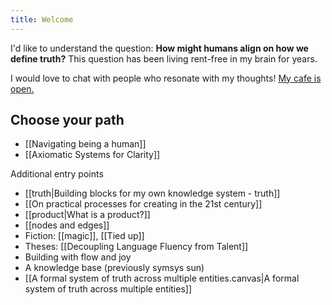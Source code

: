 ```yaml
---
title: Welcome
---
```

I'd like to understand the question: **How might humans align on how we define truth?** This question has been living rent-free in my brain for years.

I would love to chat with people who resonate with my thoughts! [My cafe is open.](https://twitter.com/belindmo)

## Choose your path
- [[Navigating being a human]]
- [[Axiomatic Systems for Clarity]]

Additional entry points
- [[truth|Building blocks for my own knowledge system - truth]]
- [[On practical processes for creating in the 21st century]]
- [[product|What is a product?]]
- [[nodes and edges]]
- Fiction: [[magic]], [[Tied up]]
- Theses: [[Decoupling Language Fluency from Talent]]
- Building with flow and joy
- A knowledge base (previously symsys sun)
- [[A formal system of truth across multiple entities.canvas|A formal system of truth across multiple entities]]


